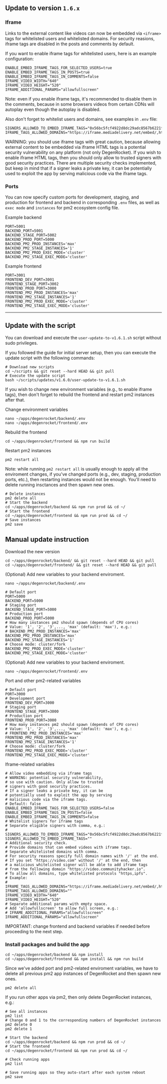 ## Update to version `1.6.x`

### Iframe

Links to the external content like videos can now be embedded via `<iframe>` tags for whitelisted users and whitelisted domains. For security reasions, iframe tags are disabled in the posts and comments by default.

If you want to enable iframe tags for whitelisted users, here is an example configuration:

```
ENABLE_EMBED_IFRAME_TAGS_FOR_SELECTED_USERS=true
ENABLE_EMBED_IFRAME_TAGS_IN_POSTS=true
ENABLE_EMBED_IFRAME_TAGS_IN_COMMENTS=false
IFRAME_VIDEO_WIDTH="640"
IFRAME_VIDEO_HEIGHT="520"
IFRAME_ADDITIONAL_PARAMS="allowfullscreen"
```

Note: even if you enable iframe tags, it's recommended to disable them in the comments, because in some browsers videos from certain CDNs will autoplay even though the autoplay is disabled.

Also don't forget to whitelist users and domains, see examples in `.env` file:

```
SIGNERS_ALLOWED_TO_EMBED_IFRAME_TAGS="0x56bc5fcf4922d8dc29adc8567b6221ff26ff7ae8,0x4e94cc43fb152ac12d3f45d7dd420f794a9e6205"
IFRAME_TAGS_ALLOWED_DOMAINS="https://iframe.mediadelivery.net/embed/,https://example.com/embed/,https://www.example.com/embed/"
```

WARNING: you should use iframe tags with great caution, because allowing external content to be embedded via iframe HTML tags is a potential security vulnerability on any platform (not only DegenRocket). If you wish to enable iframe HTML tags, then you should only allow to trusted signers with good security practices. There are multiple security checks implemented, but keep in mind that if a signer leaks a private key, it can be potentially used to exploit the app by serving malicious code via the iframe tags.

### Ports

You can now specify custom ports for development, staging, and production for frontend and backend in corresponding `.env` files, as well as `exec mode` and `instances` for pm2 ecosystem config file.

Example backend

```
PORT=5001
BACKEND_PORT=5001
BACKEND_STAGE_PORT=5002
BACKEND_PROD_PORT=5000
BACKEND_PM2_PROD_INSTANCES='max'
BACKEND_PM2_STAGE_INSTANCES='1'
BACKEND_PM2_PROD_EXEC_MODE='cluster'
BACKEND_PM2_STAGE_EXEC_MODE='cluster'
```

Example frontend

```
PORT=3001
FRONTEND_DEV_PORT=3001
FRONTEND_STAGE_PORT=3002
FRONTEND_PROD_PORT=3000
FRONTEND_PM2_PROD_INSTANCES='max'
FRONTEND_PM2_STAGE_INSTANCES='1'
FRONTEND_PM2_PROD_EXEC_MODE='cluster'
FRONTEND_PM2_STAGE_EXEC_MODE='cluster'
```

---

## Update with the script

You can download and execute the `user-update-to-v1.6.1.sh` script without sudo privileges.

If you followed the guide for initial server setup, then you can execute the update script with the following commands:

```
# Download new scripts
cd ~/scripts && git reset --hard HEAD && git pull
# Execute the update script
bash ~/scripts/updates/v1.6.0/user-update-to-v1.6.1.sh
```

If you wish to change new environment variables (e.g., to enable iframe tags), then don't forget to rebuild the frontend and restart pm2 instances after that.

Change environment variables

```
nano ~/apps/degenrocket/backend/.env
nano ~/apps/degenrocket/frontend/.env
```

Rebuild the frontend

```
cd ~/apps/degenrocket/frontend && npm run build
```

Restart pm2 instances

```
pm2 restart all
```

Note: while running `pm2 restart all` is usually enough to apply all the enviroment changes, if you've changed ports (e.g., dev, staging, production ports, etc.), then restarting instances would not be enough. You'll need to delete running insctances and then spawn new ones. 

```
# Delete instances
pm2 delete all
# Start the backend
cd ~/apps/degenrocket/backend && npm run prod && cd ~/
# Start the frontend
cd ~/apps/degenrocket/frontend && npm run prod && cd ~/
# Save instances
pm2 save
```

## Manual update instruction

Download the new version

```
cd ~/apps/degenrocket/backend/ && git reset --hard HEAD && git pull
cd ~/apps/degenrocket/frontend/ && git reset --hard HEAD && git pull
```

(Optional) Add new variables to your backend enviroment.

```
nano ~/apps/degenrocket/backend/.env
```

```
# Default port
PORT=5000
BACKEND_PORT=5000
# Staging port
BACKEND_STAGE_PORT=5000
# Production port
BACKEND_PROD_PORT=5000
# How many instances pm2 should spawn (depends of CPU cores)
# Value: '1', '2', '3',..., 'max' (default: 'max'), e.g.:
# BACKEND_PM2_PROD_INSTANCES='max'
BACKEND_PM2_PROD_INSTANCES='max'
BACKEND_PM2_STAGE_INSTANCES='1'
# Choose mode: cluster/fork
BACKEND_PM2_PROD_EXEC_MODE='cluster'
BACKEND_PM2_STAGE_EXEC_MODE='cluster'
```

(Optional) Add new variables to your backend enviroment.

```
nano ~/apps/degenrocket/frontend/.env
```

Port and other pm2-related variables

```
# Default port
PORT=3000
# Development port
FRONTEND_DEV_PORT=3000
# Staging port
FRONTEND_STAGE_PORT=3000
# Production port
FRONTEND_PROD_PORT=3000
# How many instances pm2 should spawn (depends of CPU cores)
# Value: '1', '2', '3',..., 'max' (default: 'max'), e.g.:
# FRONTEND_PM2_PROD_INSTANCES='max'
FRONTEND_PM2_PROD_INSTANCES='max'
FRONTEND_PM2_STAGE_INSTANCES='1'
# Choose mode: cluster/fork
FRONTEND_PM2_PROD_EXEC_MODE='cluster'
FRONTEND_PM2_STAGE_EXEC_MODE='cluster'
```

Iframe-related variables

```
# Allow video embedding via iframe tags
# WARNING: potential security vulnerability,
# so use with caution. Only allow to trusted
# signers with good security practices.
# If a signer leaks a private key, it can be
# potentially used to exploit the app by serving
# malicious code via the iframe tags.
# Default: false
ENABLE_EMBED_IFRAME_TAGS_FOR_SELECTED_USERS=false
ENABLE_EMBED_IFRAME_TAGS_IN_POSTS=false
ENABLE_EMBED_IFRAME_TAGS_IN_COMMENTS=false
# Whitelist signers for iframe tags
# Separate eligible signers with comma, e.g.:
# SIGNERS_ALLOWED_TO_EMBED_IFRAME_TAGS="0x56bc5fcf4922d8dc29adc8567b6221ff26ff7ae8,0x4e94cc43fb152ac12d3f45d7dd420f794a9e6205"
SIGNERS_ALLOWED_TO_EMBED_IFRAME_TAGS=""
# Additional security check.
# Provide domains that can embed videos with iframe tags.
# Separate whitelisted domains with comma.
# For security reasons specify full domain names with '/' at the end.
# If you set "https://video.com" without '/' at the end, then
# a malicious whitelisted signer will be able to add iframe tags
# from the following domain "https://video.communityhacker.io".
# To allow all domains, type whitelisted protocols "https,ipfs".
# Example:
# IFRAME_TAGS_ALLOWED_DOMAINS="https://iframe.mediadelivery.net/embed/,https://youtube.com/embed/,https://www.youtube.com/embed/"
IFRAME_TAGS_ALLOWED_DOMAINS=""
IFRAME_VIDEO_WIDTH="640"
IFRAME_VIDEO_HEIGHT="520"
# Separate additional params with empty space.
# Add 'allowfullscreen' to allow full screen, e.g.:
# IFRAME_ADDITIONAL_PARAMS="allowfullscreen"
IFRAME_ADDITIONAL_PARAMS="allowfullscreen"
```

IMPORTANT: change frontend and backend variables if needed before proceeding to the next step.

### Install packages and build the app

```
cd ~/apps/degenrocket/backend && npm install
cd ~/apps/degenrocket/frontend && npm install && npm run build
```

Since we've added port and pm2-related enviroment variables, we have to delete all previous pm2 app instances of DegenRocket and then spawn new ones. 

```
pm2 delete all
```

If you run other apps via pm2, then only delete DegenRocket instances, e.g.:

```
# See all instances
pm2 list
# Change 0 and 1 to the corresponding numbers of DegenRocket instances
pm2 delete 0
pm2 delete 1
```

```
# Start the backend
cd ~/apps/degenrocket/backend && npm run prod && cd ~/
# Start the frontend
cd ~/apps/degenrocket/frontend && npm run prod && cd ~/
```

```
# Check running apps
pm2 list

# Save running apps so they auto-start after each system reboot
pm2 save
```

